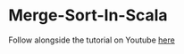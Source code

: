 # Merge-Sort-In-Scala

Follow alongside the tutorial on Youtube [here](https://www.youtube.com/playlist?list=PLqS6Bl7_ZNT5bLQxe2zkLJWZsy34K9H_h)
